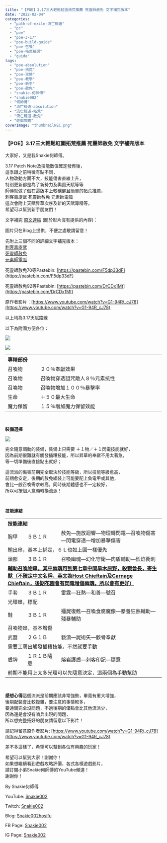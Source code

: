 ```yaml
---
title: "【POE】3.17三大輕鬆紅圖拓荒推薦 死靈師赦免 文字補完版本"
date: "2022-02-04"
categories: 
  - "path-of-exile-流亡黯道"
  - "pc"
  - "poe"
  - "poe-3-17"
  - "poe-build-guide"
  - "poe-召喚"
  - "poe-拓荒精選"
  - "guide"
tags: 
  - "poe-absolution"
  - "poe-拓荒"
  - "poe-攻略"
  - "poe-教學"
  - "poe-新手"
  - "poe-赦免"
  - "snakie-何師傅"
  - "snakie002"
  - "何師傅"
  - "流亡黯道-absolution"
  - "流亡黯道-拓荒"
  - "流亡黯道-赦免"
  - "遊戲攻略"
coverImage: "thumbnailNEC.png"
---
```


### 【POE】3.17三大輕鬆紅圖拓荒推薦 死靈師赦免 文字補完版本

  
大家好，又是我Snakie何師傅。  

  
3.17 Patch Note及技能數值確定發佈後，  
這季跟之前稍微有點不同，  
人物改動方面不大，技能傷害直線上升，  
特別更新都是為了新勢力及輿圖天賦等等  
師傅就做了個在這版本上較穩健且簡單的拓荒推薦，  
刺客毒旋武 死靈師赦免 元素師電弧  
這次會附上天賦昇華次序及新的天賦專精等，  
希望可以幫到新手朋友們！  

  
文字補完 [原文連結](https://snakie002hosifu.blog/3-17pre/) (關於影片沒有提供的內容)：  

  
圖片只在Blog上提供，不便之處敬請留意！  

  
先附上三個不同的詳細文字補完版本：  
[刺客毒旋武](https://snakie002hosifu.blog/3-17pre1/)  
[死靈師赦免](https://snakie002hosifu.blog/3-17pre2/)  
[元素師電弧](https://snakie002hosifu.blog/3-17pre3/)  

  
死靈師赦免70等Pastebin: [https://pastebin.com/F5dp33dF](https://pastebin.com/F5dp33dF)  

  
死靈師赦免92等Pastebin: [https://pastebin.com/DrCDx1Mt](https://pastebin.com/DrCDx1Mt)  

  
原作者影片：[https://www.youtube.com/watch?v=G1-94R\_cJ78](https://www.youtube.com/watch?v=G1-94R_cJ78)  

  
以上均為3.17天賦路線  

  
以下為附圖方便各位：  

  
![](WordPress/3-1.png)  

  
![](WordPress/2-1-1024x573.png)  
  
  
  
  
  
  
  
  
  
  
  
  
  
  
  
  
  
  
  
  
  
  
  
  
  
  

<table width="517"><tbody><tr><td colspan="2" width="517"><strong>專精部份</strong></td></tr><tr><td width="97">召喚物</td><td width="420">２０％奉獻效果</td></tr><tr><td width="97">召喚物</td><td width="420">召喚物穿透詛咒敵人８％元素抗性</td></tr><tr><td width="97">召喚物</td><td width="420">召喚物增加１００％暴擊率</td></tr><tr><td width="97">生命</td><td width="420">＋５０最大生命</td></tr><tr><td width="97">魔力保留</td><td width="420">１５％增加魔力保留效能</td></tr></tbody></table>

  
   

  
**裝備選擇**  

  
![](WordPress/1-1.png)  

  
完全隨意調動的裝備，裝備上只需要 ＋１物／＋１閃電技能就好，  
因為前期很難就有觸發插糟技能，所以昇華的奉獻不用太著急，  
等一切準備後直接點出就好；  

  
這流派的傷害前期完全取決於技能等級，所以技能等級愈高，  
前期愈安定，後期的赦免組裝上可能要配上負電甲或其他，  
會比一般召喚需求較高，同時後期體感也不一定較好，  
所以可按個人意願轉換流派！  

  
   

  
**技能連結**  
  
  
  
  
  
  
  
  
  
  
  
  
  
  
  
  
  
  
  
  
  
  
  
  
  
  
  
  
  
  
  
  
  
  
  
  
  
  
  
  
  
  
  
  
  
  
  
  
  
  
  
  
  
  

<table width="623"><tbody><tr><td colspan="3" width="604"><strong>技能連結</strong></td></tr><tr><td width="59">胸甲</td><td width="120">５Ｂ１Ｒ</td><td width="425">赦免—施放迴響—物理轉閃電—召喚物傷害—閃電穿透—增加暴擊傷害</td></tr><tr><td colspan="3" width="604">輸出串，基本上綁定，６Ｌ也如上圖一樣優先</td></tr><tr><td width="59">頭部</td><td width="120">３Ｂ１Ｒ</td><td width="425">召喚幽魂—幻化守衛—肉盾輔助—烈焰衝刺</td></tr><tr><td colspan="3" width="604"><strong><u>輔助召喚物串，其中幽魂可到第七章中間旱木原野，殺戮酋長，寄生獸（不確定中文名稱，英文為</u></strong><strong><u>Host Chieftain及Carnage Chieftain，後期花園會有閃電增傷幽魂，所以會有更好）</u></strong></td></tr><tr><td width="59">手套</td><td width="120">３Ｂ１Ｒ</td><td width="425">雷霆—狂熱—和善—號召</td></tr><tr><td colspan="3" width="604">光環串，標配</td></tr><tr><td width="59">鞋</td><td width="120">３Ｂ１Ｒ</td><td width="425">殭屍復甦—召喚食腐魔像—豢養狂熱輔助—殘暴輔助</td></tr><tr><td colspan="3" width="604">召喚物串，基本增傷</td></tr><tr><td width="59">武器</td><td width="120">２Ｇ１Ｂ</td><td width="425">褻瀆—屍術矢—骸骨奉獻</td></tr><tr><td colspan="3" width="604">需要工藝出觸發插糟技能，不然就要手動</td></tr><tr><td width="59">盾牌</td><td width="120">１Ｒ１Ｂ隨意</td><td width="425">熔岩護盾—刺客印記—隨意</td></tr><tr><td colspan="3" width="604">前期不能用上太多光環可以先隨意決定，這兩個為手動幫助</td></tr></tbody></table>

  
   

  
**感想心得**這個流派是前期應該非常強勢，畢竟有重大增強，  
後期配裝會比較複雜，要注意的事情較多，  
要通關完全沒問題，不過後期的優點會比其他流派少，  
因為還是會沒有哨兵出現的問題，  
所以想完整拓好的朋友請留意以下影片！  

  
請記得留意原作者影片: [https://www.youtube.com/watch?v=G1-94R\_cJ78](https://www.youtube.com/watch?v=G1-94R_cJ78)  

  
差不多這樣了，希望可以幫到各位有興趣的玩家！  

  
希望可以幫到大家！謝謝你！  
如果想繼續看到遊戲攻略評價，各式各樣遊戲影片，  
請訂閱小弟Snakie何師傅的YouTube頻道！  
謝謝你！  

  
By Snakie何師傅  

  
YouTube: [Snakie002](https://www.youtube.com/channel/UCDOMLG_RBSoqVHK3sIYJeLA)  

  
Twitch: [Snakie002](https://www.twitch.tv/snakie002/)  

  
Blog: [Snakie002hosifu](https://snakie002hosifu.blog/)  

  
FB Page: [Snakie002](https://www.facebook.com/Snakie002/)  

  
IG Page: [Snakie002](https://www.instagram.com/snakie002/)
